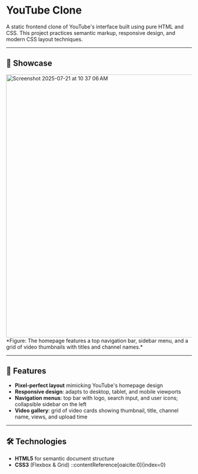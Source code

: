 # YouTube Clone

A static frontend clone of YouTube's interface built using pure HTML and CSS. This project practices semantic markup, responsive design, and modern CSS layout techniques.

---

## 📸 Showcase

<img width="1440" height="712" alt="Screenshot 2025-07-21 at 10 37 06 AM" src="https://github.com/user-attachments/assets/173c40f2-9364-42fd-b5e6-c2306df5ed45" /> 
*Figure: The homepage features a top navigation bar, sidebar menu, and a grid of video thumbnails with titles and channel names.*

---

## 🎯 Features

- **Pixel‑perfect layout** mimicking YouTube's homepage design  
- **Responsive design**: adapts to desktop, tablet, and mobile viewports  
- **Navigation menus**: top bar with logo, search input, and user icons; collapsible sidebar on the left  
- **Video gallery**: grid of video cards showing thumbnail, title, channel name, views, and upload time  

---

## 🛠 Technologies

- **HTML5** for semantic document structure  
- **CSS3** (Flexbox & Grid)
::contentReference[oaicite:0]{index=0}
